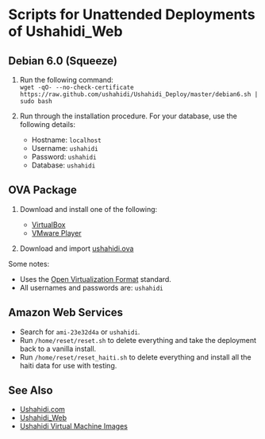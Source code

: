 # Scripts for Unattended Deployments of Ushahidi_Web

## Debian 6.0 (Squeeze)

1. Run the following command:  
`wget -qO- --no-check-certificate https://raw.github.com/ushahidi/Ushahidi_Deploy/master/debian6.sh | sudo bash`

2. Run through the installation procedure. For your database, use the following details:
    * Hostname: `localhost`
    * Username: `ushahidi`
    * Password: `ushahidi`
    * Database: `ushahidi`

## OVA Package

1. Download and install one of the following:
    * [VirtualBox](https://www.virtualbox.org/)
    * [VMware Player](http://www.vmware.com/products/player/)

2. Download and import [ushahidi.ova](http://sourceforge.net/projects/ushahidi/files/ushahidi.ova/download)

Some notes:

* Uses the [Open Virtualization Format](http://en.wikipedia.org/wiki/Open_Virtualization_Format) standard.
* All usernames and passwords are: `ushahidi`

## Amazon Web Services

* Search for `ami-23e32d4a` or `ushahidi`.
* Run `/home/reset/reset.sh` to delete everything and take the deployment back to a vanilla install.
* Run `/home/reset/reset_haiti.sh` to delete everything and install all the haiti data for use with testing.

## See Also

* [Ushahidi.com](http://www.ushahidi.com/)
* [Ushahidi_Web](https://github.com/ushahidi/Ushahidi_Web)
* [Ushahidi Virtual Machine Images](http://sourceforge.net/projects/ushahidi/files/)